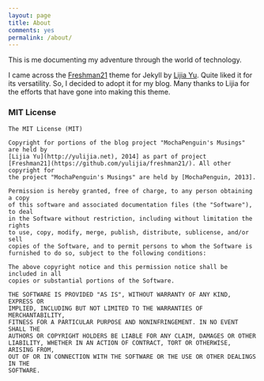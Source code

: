 ```yaml
---
layout: page
title: About
comments: yes
permalink: /about/
---
```


This is me documenting my adventure through the world of technology.

I came across the [Freshman21](https://github.com/yulijia/freshman21/) theme for
Jekyll by [Lijia Yu](http://yulijia.net). Quite liked it for its versatility.
So, I decided to adopt it for my blog. Many thanks to Lijia for the efforts that
have gone into making this theme.

### MIT License

~~~
The MIT License (MIT)

Copyright for portions of the blog project "MochaPenguin's Musings" are held by
[Lijia Yu](http://yulijia.net), 2014] as part of project
[Freshman21](https://github.com/yulijia/freshman21/). All other copyright for
the project "MochaPenguin's Musings" are held by [MochaPenguin, 2013].

Permission is hereby granted, free of charge, to any person obtaining a copy
of this software and associated documentation files (the "Software"), to deal
in the Software without restriction, including without limitation the rights
to use, copy, modify, merge, publish, distribute, sublicense, and/or sell
copies of the Software, and to permit persons to whom the Software is
furnished to do so, subject to the following conditions:

The above copyright notice and this permission notice shall be included in all
copies or substantial portions of the Software.

THE SOFTWARE IS PROVIDED "AS IS", WITHOUT WARRANTY OF ANY KIND, EXPRESS OR
IMPLIED, INCLUDING BUT NOT LIMITED TO THE WARRANTIES OF MERCHANTABILITY,
FITNESS FOR A PARTICULAR PURPOSE AND NONINFRINGEMENT. IN NO EVENT SHALL THE
AUTHORS OR COPYRIGHT HOLDERS BE LIABLE FOR ANY CLAIM, DAMAGES OR OTHER
LIABILITY, WHETHER IN AN ACTION OF CONTRACT, TORT OR OTHERWISE, ARISING FROM,
OUT OF OR IN CONNECTION WITH THE SOFTWARE OR THE USE OR OTHER DEALINGS IN THE
SOFTWARE.
~~~
